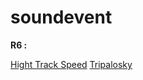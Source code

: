 # soundevent


**__R6 :__**

[Hight Track Speed](https://raw.githubusercontent.com/Luferuo/soundevent/main/R6/DJ%20Blyat%20-%20hight%20track%20speed.mp3)
[Tripalosky](https://raw.githubusercontent.com/Luferuo/soundevent/main/R6/Tripalosky.mp3)
